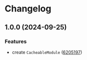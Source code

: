 # Changelog

## 1.0.0 (2024-09-25)


### Features

* create `CacheableModule` ([6205197](https://github.com/emackie-eddaic/nestjs-cacheable/commit/6205197df73306ebb27957cc4e2eda8884477fb7))

